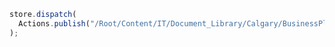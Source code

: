 ```javascript
store.dispatch(
  Actions.publish("/Root/Content/IT/Document_Library/Calgary/BusinessPlan.docx")
);
```
